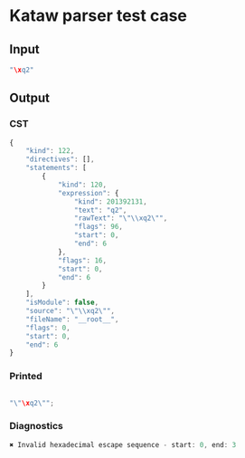 # Kataw parser test case

## Input

`````js
"\xq2"
`````

## Output

### CST

```javascript
{
    "kind": 122,
    "directives": [],
    "statements": [
        {
            "kind": 120,
            "expression": {
                "kind": 201392131,
                "text": "q2",
                "rawText": "\"\\xq2\"",
                "flags": 96,
                "start": 0,
                "end": 6
            },
            "flags": 16,
            "start": 0,
            "end": 6
        }
    ],
    "isModule": false,
    "source": "\"\\xq2\"",
    "fileName": "__root__",
    "flags": 0,
    "start": 0,
    "end": 6
}
```

### Printed

```javascript

"\"\xq2\"";
```

### Diagnostics

```javascript
✖ Invalid hexadecimal escape sequence - start: 0, end: 3

```

